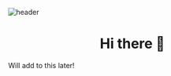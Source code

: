 ![header](https://capsule-render.vercel.app/api?type=waving&color=gradient&customColorList=7)
<h1 align="center"> Hi there 👋 </h1>
Will add to this later!
<!--
**ChaosXYZ/ChaosXYZ** is a ✨ _special_ ✨ repository because its `README.md` (this file) appears on your GitHub profile.

Here are some ideas to get you started:

- 🔭 I’m currently working on ...
- 🌱 I’m currently learning ...
- 👯 I’m looking to collaborate on ...
- 🤔 I’m looking for help with ...
- 💬 Ask me about ...
- 📫 How to reach me: ...
- 😄 Pronouns: ...
- ⚡ Fun fact: ...
-->
